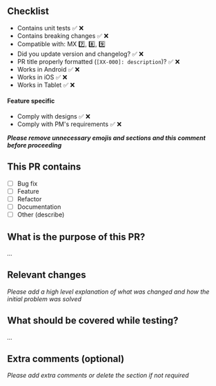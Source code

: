 ## Checklist

-   Contains unit tests ✅ ❌
-   Contains breaking changes ✅ ❌
-   Compatible with: MX 7️⃣, 8️⃣, 9️⃣
-   Did you update version and changelog? ✅ ❌
-   PR title properly formatted (`[XX-000]: description`)? ✅ ❌
-   Works in Android ✅ ❌
-   Works in iOS ✅ ❌
-   Works in Tablet ✅ ❌

#### Feature specific

-   Comply with designs ✅ ❌
-   Comply with PM's requirements ✅ ❌

**_Please remove unnecessary emojis and sections and this comment before proceeding_**

## This PR contains

-   [ ] Bug fix
-   [ ] Feature
-   [ ] Refactor
-   [ ] Documentation
-   [ ] Other (describe)

## What is the purpose of this PR?

_..._

## Relevant changes

_Please add a high level explanation of what was changed and how the initial problem was solved_

## What should be covered while testing?

_..._

## Extra comments (optional)

_Please add extra comments or delete the section if not required_
